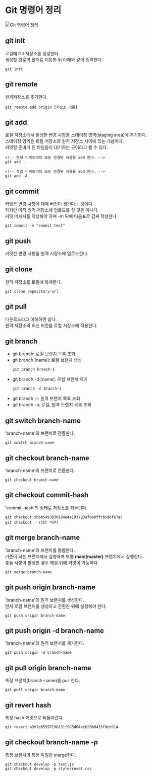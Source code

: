 # **Git 명령어 정리**

![Git 명령어 정리](https://cdn.jsdelivr.net/gh/fe-jw/J-Web/posts/2022/0817/thumb.jpg)

## **git init**
로컬에 Git 저장소를 생성한다.  
생성할 경로의 폴더로 이동한 뒤 아래와 같이 입력한다.
```
git init
```

## **git remote**
원격저장소를 추가한다.
```
git remote add origin [저장소 이름]
```

## **git add**
로컬 저장소에서 발생한 변경 사항을 스테이징 영역(staging area)에 추가한다.  
스테이징 영역은 로컬 저장소와 원격 저장소 사이에 있는 개념이다.  
커밋할 준비가 된 파일들이 대기하는 곳이라고 볼 수 있다.
```
<!-- 현재 디렉토리의 모든 변경된 내용을 add 한다. -->
git add .

<!-- 작업 디렉토리의 모든 변경된 내용을 add 한다. -->
git add -A
```

## **git commit**
커밋은 변경 사항에 대해 버전이 생긴다는 것이다.  
하지만 아직 원격 저장소에 업로드를 한 것은 아니다.  
커밋 메시지를 작성해야 하며 -m 뒤에 따옴표로 감싸 작성한다.
```
git commit -m "commit test"
```

## **git push**
커밋한 변경 사항을 원격 저장소에 업로드한다.

## **git clone**
원격 저장소를 로컬에 복제한다.
```
git clone repository-url
```

## **git pull**
다운로드라고 이해하면 쉽다.  
원격 저장소의 최신 버전을 로컬 저장소에 적용한다.

## **git branch**
* git branch: 로컬 브랜치 목록 조회
* git branch [name]: 로컬 브랜치 생성
	```
	git branch branch-1
	```
* git branch -d [name]: 로컬 브랜치 제거
	```
	git branch -d branch-1
	```
* git branch -r: 원격 브랜치 목록 조회
* git branch -a: 로컬, 원격 브랜치 목록 조회

## **git switch branch-name**
'branch-name'의 브랜치로 전환한다.
```
git switch branch-name
```

## **git checkout branch-name**
'branch-name'의 브랜치로 전환한다.
```
git checkout branch-name
```

## **git checkout commit-hash**
'commit-hash'의 상태로 저장소를 되돌린다.
```
git checkout sbbb5493830104e4a193723af060ffcb5d6fe7a7
git checkout - (최신 버전)
```

## **git merge branch-name**
'branch-name'의 브랜치를 통합한다.  
기준이 되는 브랜치에서 실행하며 보통 **main(master)** 브랜치에서 실행한다.  
충돌 사항이 발생한 경우 해결 뒤에 커밋이 가능하다.
```
git merge branch-name
```

## **git push origin branch-name**
'branch-name'의 원격 브랜치를 생성한다.  
먼저 로컬 브랜치를 생성하고 전환한 뒤에 실행해야 한다.
```
git push origin branch-name
```

## **git push origin -d branch-name**
'branch-name'의 원격 브랜치를 제거한다.
```
git push origin -d branch-name
```

## **git pull origin branch-name**
특정 브랜치(branch-name)를 pull 한다.
```
git pull origin branch-name
```

## **git revert hash**
특정 hash 커밋으로 되돌아간다.
```
git revert a391c65997198131f985d04ecb206d433f0cb914
```

## **git checkout branch-name -p**
특정 브랜치의 특정 파일만 merge한다.
```
git checkout develop -p test.js
git checkout develop -p style/reset.css
```